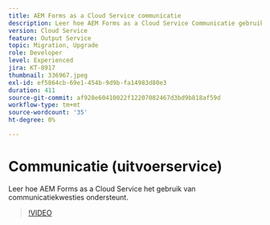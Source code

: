 ```yaml
---
title: AEM Forms as a Cloud Service communicatie
description: Leer hoe AEM Forms as a Cloud Service Communicatie gebruiks-case steunt.
version: Cloud Service
feature: Output Service
topic: Migration, Upgrade
role: Developer
level: Experienced
jira: KT-8917
thumbnail: 336967.jpeg
exl-id: ef5864cb-69e1-454b-9d9b-fa14983d80e3
duration: 411
source-git-commit: af928e60410022f12207082467d3bd9b818af59d
workflow-type: tm+mt
source-wordcount: '35'
ht-degree: 0%

---
```


# Communicatie (uitvoerservice)

Leer hoe AEM Forms as a Cloud Service het gebruik van communicatiekwesties ondersteunt.

>[!VIDEO](https://video.tv.adobe.com/v/336967?quality=12&learn=on)
